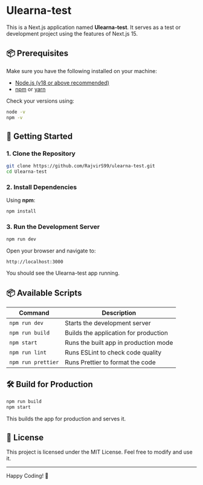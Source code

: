 # Ulearna-test

This is a Next.js application named **Ulearna-test**. It serves as a test or development project using the features of Next.js 15.

## 📦 Prerequisites

Make sure you have the following installed on your machine:

- [Node.js (v18 or above recommended)](https://nodejs.org/)
- [npm](https://www.npmjs.com/) or [yarn](https://yarnpkg.com/)

Check your versions using:

```bash
node -v
npm -v
```

## 🚀 Getting Started

### 1. Clone the Repository

```bash
git clone https://github.com/RajvirS99/ulearna-test.git
cd Ulearna-test
```

### 2. Install Dependencies

Using **npm**:

```bash
npm install
```

### 3. Run the Development Server

```bash
npm run dev
```

Open your browser and navigate to:

```
http://localhost:3000
```

You should see the Ulearna-test app running.

## 📦 Available Scripts

| Command             | Description                            |
|---------------------|----------------------------------------|
| `npm run dev`       | Starts the development server          |
| `npm run build`     | Builds the application for production  |
| `npm start`         | Runs the built app in production mode  |
| `npm run lint`      | Runs ESLint to check code quality      |
| `npm run prettier`  | Runs Prettier to format the code       |

## 🛠 Build for Production

```bash
npm run build
npm start
```

This builds the app for production and serves it.

## 📄 License

This project is licensed under the MIT License. Feel free to modify and use it.

---

Happy Coding! 🚀